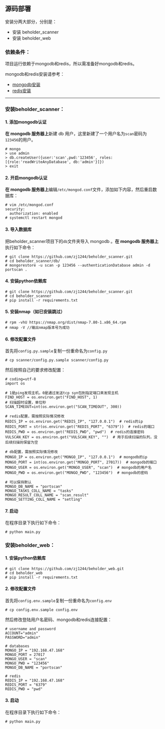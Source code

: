 ## 源码部署

安装分两大部分，分别是：
* 安装 beholder_scanner
* 安装 beholder_web

### 依赖条件：

项目运行依赖于mongodb和redis，所以需准备好mongodb和redis。   
 
mongodb和redis安装请参考：

* [mongodb安装](./mongodb.md)
* [redis安装](./redis.md)

***

### 安装beholder_scanner：

#### 1. 添加mongodb认证

**在 mongodb 服务器上**新建 db 用户，这里新建了一个用户名为`scan`密码为`123456`的用户。

```
# mongo
> use admin
> db.createUser({user:'scan',pwd:'123456', roles:[{role:'readWriteAnyDatabase', db:'admin'}]})
> exit
```

#### 2. 开启mongodb认证

**在 mongodb 服务器上**编辑`/etc/mongod.conf`文件，添加如下内容，然后重启数据库：

```
# vim /etc/mongod.conf
security:
  authorization: enabled
# systemctl restart mongod
```

#### 3. 导入数据库

把beholder_scanner项目下的`db`文件夹导入 mongodb 。**在 mongodb 服务器上**执行如下命令：

```
# git clone https://github.com/zj1244/beholder_scanner.git
# cd beholder_scanner/db/
# mongorestore -u scan -p 123456 --authenticationDatabase admin -d portscan .
```

#### 4. 安装python依赖库

```
# git clone https://github.com/zj1244/beholder_scanner.git
# cd beholder_scanner
# pip install -r requirements.txt
```

#### 5. 安装nmap（如已安装跳过）

```
# rpm -vhU https://nmap.org/dist/nmap-7.80-1.x86_64.rpm
# nmap -V //输出nmap版本号为成功
```

#### 6. 修改配置文件

首先将`config.py.sample`复制一份重命名为`config.py`
```
# cp scanner/config.py.sample scanner/config.py

```

然后按照自己的要求修改配置：

```
# coding=utf-8
import os

# 1是ping发现主机，0是通过发送tcp syn包到指定端口来发现主机
FIND_HOST = os.environ.get("FIND_HOST", 1)
# 扫描超时设置，单位秒
SCAN_TIMEOUT=int(os.environ.get("SCAN_TIMEOUT", 300))

# redis配置，需按照实际情况修改
REDIS_IP = os.environ.get("REDIS_IP", "127.0.0.1")  # redis的ip
REDIS_PORT = str(os.environ.get("REDIS_PORT", "6379"))  # redis的端口
REDIS_PWD = os.environ.get("REDIS_PWD", "pwd")  # redis的连接密码
VULSCAN_KEY = os.environ.get("VULSCAN_KEY", "")  # 用于后续扫描的队列，没后续扫描则保留为空

# db配置，需按照实际情况修改
MONGO_IP = os.environ.get("MONGO_IP", "127.0.0.1")  # mongodb的ip
MONGO_PORT = int(os.environ.get("MONGO_PORT", 27017))  # mongodb的端口
MONGO_USER = os.environ.get("MONGO_USER", "scan")  # mongodb的用户名
MONGO_PWD = os.environ.get("MONGO_PWD", "123456")  # mongodb的密码

# 可以保持默认
MONGO_DB_NAME = "portscan"
MONGO_TASKS_COLL_NAME = "tasks"
MONGO_RESULT_COLL_NAME = "scan_result"
MONGO_SETTING_COLL_NAME = "setting"

```

#### 7. 启动

在程序目录下执行如下命令：

```
# python main.py
```

### 安装beholder_web：

#### 1. 安装python依赖库

```
# git clone https://github.com/zj1244/beholder_web.git
# cd beholder_web
# pip install -r requirements.txt
```

#### 2. 修改配置文件

首先将`config.env.sample`复制一份重命名为`config.env`
```
# cp config.env.sample config.env
```

然后修改登陆用户名密码、mongodb和redis连接配置：

```
# username and password
ACCOUNT="admin"
PASSWORD="admin"

# databases
MONGO_IP = "192.168.47.168"
MONGO_PORT = 27017
MONGO_USER = "scan"
MONGO_PWD = "123456"
MONGO_DB_NAME = "portscan"

# redis
REDIS_IP = "192.168.47.168"
REDIS_PORT = "6379"
REDIS_PWD = "pwd"
```

#### 3. 启动

在程序目录下执行如下命令：

```
# python main.py
```
